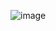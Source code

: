 ![image](https://user-images.githubusercontent.com/82456273/120474168-8ea88000-c3b0-11eb-9074-3f0ab0867f3c.png)
